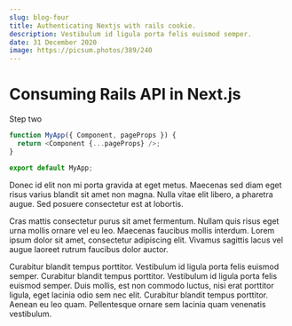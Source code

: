 ```yaml
---
slug: blog-four
title: Authenticating Nextjs with rails cookie.
description: Vestibulum id ligula porta felis euismod semper.
date: 31 December 2020
image: https://picsum.photos/389/240
---
```


# Consuming Rails API in Next.js

Step two

```js
function MyApp({ Component, pageProps }) {
  return <Component {...pageProps} />;
}

export default MyApp;
```

Donec id elit non mi porta gravida at eget metus. Maecenas sed diam eget risus varius blandit sit amet non magna. Nulla vitae elit libero, a pharetra augue. Sed posuere consectetur est at lobortis.

Cras mattis consectetur purus sit amet fermentum. Nullam quis risus eget urna mollis ornare vel eu leo. Maecenas faucibus mollis interdum. Lorem ipsum dolor sit amet, consectetur adipiscing elit. Vivamus sagittis lacus vel augue laoreet rutrum faucibus dolor auctor.

Curabitur blandit tempus porttitor. Vestibulum id ligula porta felis euismod semper. Curabitur blandit tempus porttitor. Vestibulum id ligula porta felis euismod semper. Duis mollis, est non commodo luctus, nisi erat porttitor ligula, eget lacinia odio sem nec elit. Curabitur blandit tempus porttitor. Aenean eu leo quam. Pellentesque ornare sem lacinia quam venenatis vestibulum.
